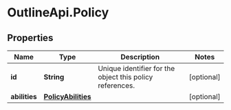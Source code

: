 # OutlineApi.Policy

## Properties
Name | Type | Description | Notes
------------ | ------------- | ------------- | -------------
**id** | **String** | Unique identifier for the object this policy references. | [optional] 
**abilities** | [**PolicyAbilities**](PolicyAbilities.md) |  | [optional] 
